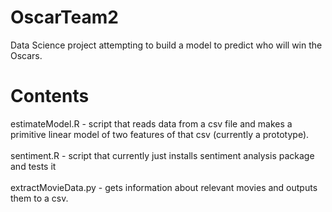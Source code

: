 # OscarTeam2
Data Science project attempting to build a model to predict who will win the Oscars.

# Contents
estimateModel.R - script that reads data from a csv file and makes a primitive linear model of two features of that csv (currently a prototype).
<br><br>
sentiment.R - script that currently just installs sentiment analysis package and tests it
<br><br>
extractMovieData.py - gets information about relevant movies and outputs them to a csv.
